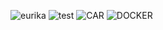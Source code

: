![eurika](https://github.com/AmineELBAZI/Micro_service_controle/assets/118601511/1186ed8c-7a56-40ad-8dfd-85e6b4afedf8)
![test](https://github.com/AmineELBAZI/Micro_service_controle/assets/118601511/616a4092-4038-4870-b7b0-79097bdb4fea)
![CAR](https://github.com/AmineELBAZI/Micro_service_controle/assets/118601511/6402ed2b-38b6-4736-bc1a-c425dc64ea3b)
![DOCKER](https://github.com/AmineELBAZI/Micro_service_controle/assets/118601511/2518d6fa-c324-422f-9cf3-2831ea117e7b)

